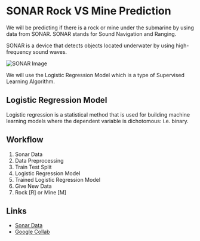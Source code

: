 <!DOCTYPE html>
<html lang="en">
<head>
    <meta charset="UTF-8">
    <meta name="viewport" content="width=device-width, initial-scale=1.0">
</head>
<body>
    <h1>SONAR Rock VS Mine Prediction</h1>
    <p>We will be predicting if there is a rock or mine under the submarine by using data from SONAR. SONAR stands for Sound Navigation and Ranging.</p>
    <p>SONAR is a device that detects objects located underwater by using high-frequency sound waves.</p>
    <img src="https://encrypted-tbn0.gstatic.com/images?q=tbn:ANd9GcQU-AU7XWJuJYbd1Nf3sA4sV1bMIWGa1TDRTQ&s" alt="SONAR Image">
    <p>We will use the Logistic Regression Model which is a type of Supervised Learning Algorithm.</p>
    <h2>Logistic Regression Model</h2>
    <p>Logistic regression is a statistical method that is used for building machine learning models where the dependent variable is dichotomous: i.e. binary.</p>
    <h2>Workflow</h2>
    <ol>
        <li>Sonar Data</li>
        <li>Data Preprocessing</li>
        <li>Train Test Split</li>
        <li>Logistic Regression Model</li>
        <li>Trained Logistic Regression Model</li>
        <li>Give New Data</li>
        <li>Rock [R] or Mine [M]</li>
    </ol>
    <h2>Links</h2>
    <ul>
        <li><a href="https://drive.google.com/file/d/1pQxtljlNVh0DHYg-Ye7dtpDTlFceHVfa/view">Sonar Data</a></li>
        <li><a href="https://colab.research.google.com/drive/1QZfyXk1ZAk5ABmxZmYa1RhVebOi1IFqC?usp=sharing">Google Collab</a></li>
    </ul>
</body>
</html>
